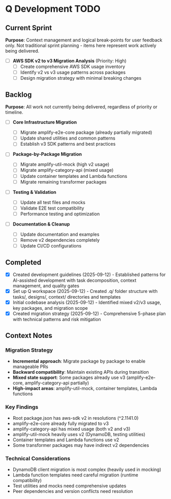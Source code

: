 # Q Development TODO

## Current Sprint

**Purpose**: Context management and logical break-points for user feedback only.
Not traditional sprint planning - items here represent work actively being delivered.

- [ ] **AWS SDK v2 to v3 Migration Analysis** (Priority: High)
  - [ ] Create comprehensive AWS SDK usage inventory
  - [ ] Identify v2 vs v3 usage patterns across packages
  - [ ] Design migration strategy with minimal breaking changes

## Backlog

**Purpose**: All work not currently being delivered, regardless of priority or timeline.

- [ ] **Core Infrastructure Migration**

  - [ ] Migrate amplify-e2e-core package (already partially migrated)
  - [ ] Update shared utilities and common patterns
  - [ ] Establish v3 SDK patterns and best practices

- [ ] **Package-by-Package Migration**

  - [ ] Migrate amplify-util-mock (high v2 usage)
  - [ ] Migrate amplify-category-api (mixed usage)
  - [ ] Update container templates and Lambda functions
  - [ ] Migrate remaining transformer packages

- [ ] **Testing & Validation**

  - [ ] Update all test files and mocks
  - [ ] Validate E2E test compatibility
  - [ ] Performance testing and optimization

- [ ] **Documentation & Cleanup**
  - [ ] Update documentation and examples
  - [ ] Remove v2 dependencies completely
  - [ ] Update CI/CD configurations

## Completed

- [x] Created development guidelines (2025-09-12) - Established patterns for AI-assisted development with task decomposition, context management, and quality gates
- [x] Set up Q workspace (2025-09-12) - Created .q/ folder structure with tasks/, designs/, context/ directories and templates
- [x] Initial codebase analysis (2025-09-12) - Identified mixed v2/v3 usage, key packages, and migration scope
- [x] Created migration strategy (2025-09-12) - Comprehensive 5-phase plan with technical patterns and risk mitigation

## Context Notes

### Migration Strategy

- **Incremental approach**: Migrate package by package to enable manageable PRs
- **Backward compatibility**: Maintain existing APIs during transition
- **Mixed state support**: Some packages already use v3 (amplify-e2e-core, amplify-category-api partially)
- **High-impact areas**: amplify-util-mock, container templates, Lambda functions

### Key Findings

- Root package.json has aws-sdk v2 in resolutions (^2.1141.0)
- amplify-e2e-core already fully migrated to v3
- amplify-category-api has mixed usage (both v2 and v3)
- amplify-util-mock heavily uses v2 (DynamoDB, testing utilities)
- Container templates and Lambda functions use v2
- Some transformer packages may have indirect v2 dependencies

### Technical Considerations

- DynamoDB client migration is most complex (heavily used in mocking)
- Lambda function templates need careful migration (runtime compatibility)
- Test utilities and mocks need comprehensive updates
- Peer dependencies and version conflicts need resolution
